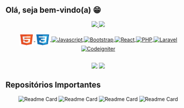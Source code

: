  ## Olá, seja bem-vindo(a) 😁
 
 <div align="center">
  <a href="https://github.com/diegoreisdev">
  <img height="180em" src="https://github-readme-stats.vercel.app/api?username=diegoreisdev&show_icons=true&theme=highcontrast&&count_private=true"/>
  <img height="180em" src="https://github-readme-stats.vercel.app/api/top-langs/?username=diegoreisdev&layout=compact&theme=highcontrast"/>
</div>


<div align="center" style="display: inline_block"><br>

  <img align="center" alt="HTML" height="30" width="40" src="https://raw.githubusercontent.com/devicons/devicon/master/icons/html5/html5-original.svg">
  <img align="center" alt="CSS" height="30" width="40" src="https://raw.githubusercontent.com/devicons/devicon/master/icons/css3/css3-original.svg">
  <img align="center" alt="Javascript" height="30" width="40" src="https://cdn.jsdelivr.net/gh/devicons/devicon/icons/javascript/javascript-original.svg">
  <img align="center" alt="Bootstrap" height="30" width="40" src="https://cdn.jsdelivr.net/gh/devicons/devicon/icons/bootstrap/bootstrap-original.svg">
  <img align="center" alt="React" height="30" width="40" src="https://cdn.jsdelivr.net/gh/devicons/devicon/icons/react/react-original.svg">
  <img align="center" alt="PHP" height="30" width="40" src="https://cdn.jsdelivr.net/gh/devicons/devicon/icons/php/php-original.svg">
  <img align="center" alt="Laravel" height="30" width="40" src="https://cdn.jsdelivr.net/gh/devicons/devicon/icons/laravel/laravel-plain.svg">
  <img align="center" alt="Codeigniter" height="30" width="40" src="https://cdn.jsdelivr.net/gh/devicons/devicon/icons/codeigniter/codeigniter-plain.svg">
 
</div>
 
##

<div align="center">  
  <a href="https://www.linkedin.com/in/diego-reiss/" target="_blank"><img src="https://img.shields.io/badge/-LinkedIn-%230077B5?style=for-the-badge&logo=linkedin&logoColor=white" target="_blank"></a>  
  <a href="mailto:diegodosreis90@gmail.com"><img src="https://img.shields.io/badge/-Gmail-%23333?style=for-the-badge&logo=gmail&logoColor=white" target="_blank"></a>  

  
</div> 

## Repositórios Importantes

 <div align="center">

  ![Readme Card](https://github-readme-stats.vercel.app/api/pin/?username=diegoreisdev&repo=reis-tech&theme=highcontrast)
  ![Readme Card](https://github-readme-stats.vercel.app/api/pin/?username=diegoreisdev&repo=reis_imoveis&theme=highcontrast)
  ![Readme Card](https://github-readme-stats.vercel.app/api/pin/?username=diegoreisdev&repo=api_carros_usuarios&theme=highcontrast)
  ![Readme Card](https://github-readme-stats.vercel.app/api/pin/?username=diegoreisdev&repo=API-ReacJS-Laravel-9&theme=highcontrast)
  
</div>
